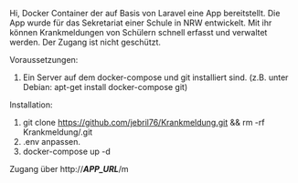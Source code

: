 Hi, 
Docker Container der auf Basis von Laravel eine App bereitstellt.
Die App wurde für das Sekretariat einer Schule in NRW entwickelt.
Mit ihr können Krankmeldungen von Schülern schnell erfasst und verwaltet werden.
Der Zugang ist nicht geschützt.

Voraussetzungen:
1. Ein Server auf dem docker-compose und git installiert sind. (z.B. unter Debian: apt-get install docker-compose git)

Installation:
1. git clone https://github.com/jebril76/Krankmeldung.git && rm -rf Krankmeldung/.git
2. .env anpassen.
3. docker-compose up -d

Zugang über http://***APP_URL***/m

